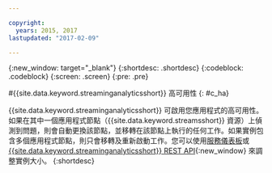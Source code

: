 ```yaml
---

copyright:
  years: 2015, 2017
lastupdated: "2017-02-09"

---
```


<!-- Attribute definitions --> 
{:new_window: target="_blank"}
{:shortdesc: .shortdesc}
{:codeblock: .codeblock}
{:screen: .screen}
{:pre: .pre}

#{{site.data.keyword.streaminganalyticsshort}} 高可用性
{: #c_ha}

{{site.data.keyword.streaminganalyticsshort}} 可啟用您應用程式的高可用性。如果在其中一個應用程式節點（{{site.data.keyword.streamsshort}} 資源）上偵測到問題，則會自動更換該節點，並移轉在該節點上執行的任何工作。如果實例包含多個應用程式節點，則只會移轉及重新啟動工作。您可以使用[服務儀表板](/docs/services/StreamingAnalytics/r_service_dashboard.html)或 [{{site.data.keyword.streaminganalyticsshort}} REST API](https://console.ng.bluemix.net/apidocs/220){:new_window} 來調整實例大小。
{:shortdesc}

